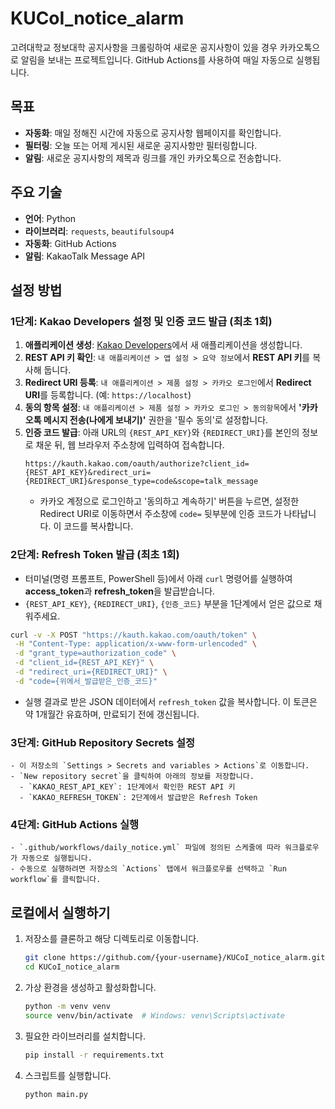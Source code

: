 # KUCoI_notice_alarm

고려대학교 정보대학 공지사항을 크롤링하여 새로운 공지사항이 있을 경우 카카오톡으로 알림을 보내는 프로젝트입니다. GitHub Actions를 사용하여 매일 자동으로 실행됩니다.

## 목표

- **자동화**: 매일 정해진 시간에 자동으로 공지사항 웹페이지를 확인합니다.
- **필터링**: 오늘 또는 어제 게시된 새로운 공지사항만 필터링합니다.
- **알림**: 새로운 공지사항의 제목과 링크를 개인 카카오톡으로 전송합니다.

## 주요 기술
- **언어**: Python
- **라이브러리**: `requests`, `beautifulsoup4`
- **자동화**: GitHub Actions
- **알림**: KakaoTalk Message API

## 설정 방법

### 1단계: Kakao Developers 설정 및 인증 코드 발급 (최초 1회)

1.  **애플리케이션 생성**: [Kakao Developers](https://developers.kakao.com/)에서 새 애플리케이션을 생성합니다.
2.  **REST API 키 확인**: `내 애플리케이션 > 앱 설정 > 요약 정보`에서 **REST API 키**를 복사해 둡니다.
3.  **Redirect URI 등록**: `내 애플리케이션 > 제품 설정 > 카카오 로그인`에서 **Redirect URI**를 등록합니다. (예: `https://localhost`)
4.  **동의 항목 설정**: `내 애플리케이션 > 제품 설정 > 카카오 로그인 > 동의항목`에서 **'카카오톡 메시지 전송(나에게 보내기)'** 권한을 '필수 동의'로 설정합니다.
5.  **인증 코드 발급**: 아래 URL의 `{REST_API_KEY}`와 `{REDIRECT_URI}`를 본인의 정보로 채운 뒤, 웹 브라우저 주소창에 입력하여 접속합니다.
    ```
    https://kauth.kakao.com/oauth/authorize?client_id={REST_API_KEY}&redirect_uri={REDIRECT_URI}&response_type=code&scope=talk_message
    ```
    - 카카오 계정으로 로그인하고 '동의하고 계속하기' 버튼을 누르면, 설정한 Redirect URI로 이동하면서 주소창에 `code=` 뒷부분에 인증 코드가 나타납니다. 이 코드를 복사합니다.

### 2단계: Refresh Token 발급 (최초 1회)

- 터미널(명령 프롬프트, PowerShell 등)에서 아래 `curl` 명령어를 실행하여 **access_token**과 **refresh_token**을 발급받습니다.
- `{REST_API_KEY}`, `{REDIRECT_URI}`, `{인증_코드}` 부분을 1단계에서 얻은 값으로 채워주세요.

```bash
curl -v -X POST "https://kauth.kakao.com/oauth/token" \
 -H "Content-Type: application/x-www-form-urlencoded" \
 -d "grant_type=authorization_code" \
 -d "client_id={REST_API_KEY}" \
 -d "redirect_uri={REDIRECT_URI}" \
 -d "code={위에서_발급받은_인증_코드}"
```
- 실행 결과로 받은 JSON 데이터에서 `refresh_token` 값을 복사합니다. 이 토큰은 약 1개월간 유효하며, 만료되기 전에 갱신됩니다.

### 3단계: GitHub Repository Secrets 설정

    - 이 저장소의 `Settings > Secrets and variables > Actions`로 이동합니다.
    - `New repository secret`을 클릭하여 아래의 정보를 저장합니다.
      - `KAKAO_REST_API_KEY`: 1단계에서 확인한 REST API 키
      - `KAKAO_REFRESH_TOKEN`: 2단계에서 발급받은 Refresh Token

### 4단계: GitHub Actions 실행

    - `.github/workflows/daily_notice.yml` 파일에 정의된 스케줄에 따라 워크플로우가 자동으로 실행됩니다.
    - 수동으로 실행하려면 저장소의 `Actions` 탭에서 워크플로우를 선택하고 `Run workflow`를 클릭합니다.

## 로컬에서 실행하기

1.  저장소를 클론하고 해당 디렉토리로 이동합니다.
    ```bash
    git clone https://github.com/{your-username}/KUCoI_notice_alarm.git
    cd KUCoI_notice_alarm
    ```

2.  가상 환경을 생성하고 활성화합니다.
    ```bash
    python -m venv venv
    source venv/bin/activate  # Windows: venv\Scripts\activate
    ```

3.  필요한 라이브러리를 설치합니다.
    ```bash
    pip install -r requirements.txt
    ```

4.  스크립트를 실행합니다.
    ```bash
    python main.py
    ```